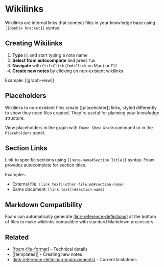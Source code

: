 # Wikilinks

Wikilinks are internal links that connect files in your knowledge base using `[[double bracket]]` syntax.

## Creating Wikilinks

1. **Type `[[`** and start typing a note name
2. **Select from autocomplete** and press `Tab`
3. **Navigate** with `Ctrl+Click` (`Cmd+Click` on Mac) or `F12`
4. **Create new notes** by clicking on non-existent wikilinks

Example: [[graph-view]]

## Placeholders

Wikilinks to non-existent files create [[placeholder]] links, styled differently to show they need files created. They're useful for planning your knowledge structure.

View placeholders in the graph with `Foam: Show Graph` command or in the `Placeholders` panel.

## Section Links

Link to specific sections using `[[note-name#Section Title]]` syntax. Foam provides autocomplete for section titles.

Examples:

- External file: `[link text](other-file.md#section-name)`
- Same document: `[link text](#section-name)`

## Markdown Compatibility

Foam can automatically generate [[link-reference-definitions]] at the bottom of files to make wikilinks compatible with standard Markdown processors.

## Related

- [[foam-file-format]] - Technical details
- [[templates]] - Creating new notes
- [[link-reference-definition-improvements]] - Current limitations

[//begin]: # 'Autogenerated link references for markdown compatibility'
[graph-visualization]: graph-visualization.md 'Graph Visualization'
[link-reference-definitions]: link-reference-definitions.md 'Link Reference Definitions'
[foam-file-format]: ../../dev/foam-file-format.md 'Foam File Format'
[note-templates]: note-templates.md 'Note Templates'
[link-reference-definition-improvements]: ../../dev/proposals/link-reference-definition-improvements.md 'Link Reference Definition Improvements'
[//end]: # 'Autogenerated link references'
